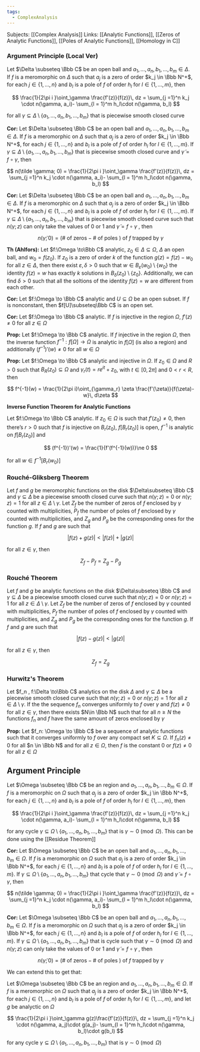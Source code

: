 ```yaml
---
tags:
  - ComplexAnalysis
---
```

Subjects: [[Complex Analysis]]
Links: [[Analytic Functions]], [[Zeros of Analytic Functions]], [[Poles of Analytic Functions]], [[Homology in C]]

### Argument Principle (Local Ver)

Let $\Delta \subseteq \Bbb C$ be an open ball and $a_1, \dots, a_n, b_1, \dots, b_m \in \Delta$. If $f$ is a meromorphic on $\Delta$ such that $a_j$ is a zero of order $k_j \in \Bbb N^+$, for each $j \in \{1, \dots, n\}$ and $b_l$ is a pole of $f$ of order $h_l$ for ${l \in \{1, \dots, m\}}$, then

$$ \frac{1}{2\pi i }\oint_\gamma \frac{f'(z)}{f(z)}\, dz = \sum_{j =1}^n k_j \cdot n(\gamma, a_i)- \sum_{l = 1}^m h_l\cdot n(\gamma, b_l) $$

for all $\gamma \subseteq \Delta \setminus \{a_1, \dots, a_n, b_1, \dots, b_m\}$ that is piecewise smooth closed curve

**********Cor:********** Let $\Delta \subseteq \Bbb C$ be an open ball and $a_1, \dots, a_n, b_1, \dots, b_m \in \Delta$. If $f$ is a meromorphic on $\Delta$ such that $a_j$ is a zero of order $k_j \in \Bbb N^+$, for each $j \in \{1, \dots, n\}$ and $b_l$ is a pole of $f$ of order $h_l$ for ${l \in \{1, \dots, m\}}$. If $\gamma \subseteq \Delta \setminus \{a_1, \dots, a_n, b_1, \dots, b_m\}$ that is piecewise smooth closed curve and ${\tilde \gamma = f\circ \gamma}$, then

$$ n(\tilde \gamma; 0) = \frac{1}{2\pi i }\oint_\gamma \frac{f'(z)}{f(z)}\, dz = \sum_{j =1}^n k_j \cdot n(\gamma, a_i)- \sum_{l = 1}^m h_l\cdot n(\gamma, b_l) $$

**********Cor:********** Let $\Delta \subseteq \Bbb C$ be an open ball and $a_1, \dots, a_n, b_1, \dots, b_m \in \Delta$. If $f$ is a meromorphic on $\Delta$ such that $a_j$ is a zero of order $k_j \in \Bbb N^+$, for each $j \in \{1, \dots, n\}$ and $b_l$ is a pole of $f$ of order $h_l$ for ${l \in \{1, \dots, m\}}$. If $\gamma \subseteq \Delta \setminus \{a_1, \dots, a_n, b_1, \dots, b_m\}$ that is piecewise smooth closed curve such that $n(\gamma; z)$ can only take the values of $0$ or $1$ and $\tilde \gamma = f\circ \gamma$ , then

$$ n(\tilde \gamma;0) = (\#\text{ of zeros} - \# \text{ of poles })\text{ of }f \text{ trapped by }\gamma $$

******Th (Ahlfors):****** Let $f:\Omega \to\Bbb C$ analytic, $z_0 \in \Delta \subseteq \Omega$, $\Delta$ an open ball, and $w_0 = f(z_0)$. If $z_0$ is a zero of order $k$ of the function $g(z) =f(z) -w_0$ for all $z \in \Delta$, then there exist $\varepsilon, \delta >0$ such that $w\in B_\varepsilon(w_0) \setminus \{w_0\}$ the identity $f(z) = w$ has exactly $k$ solutions in $B_\delta(z_0) \setminus\{z_0\}$. Additionally, we can find $\delta>0$ such that all the soltions of the identity $f(z) = w$ are different from each other.

********Cor:******** Let $f:\Omega \to \Bbb C$ analytic and $U \subseteq \Omega$ be an open subset. If $f$ is nonconstant, then $f[U]\subseteq\Bbb C$ is an open set.

********Cor:******** Let $f:\Omega \to \Bbb C$ analytic. If $f$ is injective in the region $\Omega$, $f'(z) \ne 0$ for all $z \in \Omega$

******Prop:****** Let $f:\Omega \to \Bbb C$ analytic. If $f$ injective in the region $\Omega$, then the inverse function ${f^{-1}:f[\Omega] \to \Omega}$ is analytic in $f[\Omega]$ (is also a region) and additionally $(f^{-1})'(w)\ne0$ for all ${w\in \Omega}$

************Prop:************ Let $f:\Omega \to \Bbb C$ analytic and injective in $\Omega$. If $z_0 \in \Omega$ and $R>0$ such that $B_R(z_0) \subseteq \Omega$ and $\gamma_r(t)= re^{it} +z_0$, with $t \in [0, 2\pi]$ and $0<r<R$, then

$$ f^{-1}(w) = \frac{1}{2\pi i}\oint_{\gamma_r} \zeta \frac{f'(\zeta)}{f(\zeta)-w}\, d\zeta $$

**********************************************************************************************Inverse Function Theorem for Analytic Functions**********************************************************************************************

Let $f:\Omega \to \Bbb C$ analytic. If $z_0 \in \Omega$ is such that $f'(z_0) \ne 0$, then there’s $r>0$ such that $f$ is injective on $B_r(z_0)$, $f[B_r(z_0)]$ is open, $f^{-1}$ is analytic on $f[B_r(z_0)]$ and

$$ (f^{-1})'(w) = \frac{1}{f'(f^{-1}(w))}\ne 0 $$

for all $w \in f^{-1}[B_r(w_0)]$

### Rouché-Gliksberg Theorem
Let $f$ and $g$ be meromorphic functions on the disk $\Delta\subseteq \Bbb C$ and $\gamma\subseteq \Delta$ be a piecewise smooth closed curve such that $n(\gamma; z) =0$ or $n(\gamma; z) =1$ for all $z \in \Delta \setminus \gamma$. Let $Z_f$ be the number of zeros of $f$ enclosed by $\gamma$ counted with multiplicities, $P_f$ the number of poles of $f$ enclosed by $\gamma$ counted with multiplicities, and $Z_g$ and $P_g$ be the corresponding ones for the function $g$. If $f$ and $g$ are such that

$$ |f(z) +g(z) | <|f(z)|+|g(z)| $$

for all $z \in \gamma$, then

$$ Z_f -P_f = Z_g-P_g $$

### Rouché Theorem
Let $f$ and $g$ be analytic functions on the disk $\Delta\subseteq \Bbb C$ and $\gamma\subseteq \Delta$ be a piecewise smooth closed curve such that $n(\gamma; z) =0$ or $n(\gamma; z) =1$ for all $z \in \Delta \setminus \gamma$. Let $Z_f$ be the number of zeros of $f$ enclosed by $\gamma$ counted with multiplicities, $P_f$ the number of poles of $f$ enclosed by $\gamma$ counted with multiplicities, and $Z_g$ and $P_g$ be the corresponding ones for the function $g$. If $f$ and $g$ are such that

$$ |f(z) -g(z) | <|g(z)| $$

for all $z \in \gamma$, then

$$ Z_f = Z_g $$
### Hurwitz's Theorem
Let $f_n , f:\Delta \to\Bbb C$ analytics on the disk $\Delta$ and $\gamma\subseteq \Delta$ be a piecewise smooth closed curve such that $n(\gamma; z) =0$ or $n(\gamma; z) =1$ for all $z \in \Delta \setminus \gamma$. If the the sequence $f_n$ converges uniformly to $f$ over $\gamma$ and $f(z) \ne 0$ for all $z \in \gamma$, then there exists $N\in \Bbb N$ such that for all $n \ge N$ the functions $f_n$ and $f$ have the same amount of zeros enclosed by $\gamma$

**Prop:** Let $f_n: \Omega \to \Bbb C$ be a sequence of analytic functions such that it converges uniformly to $f$ over any compact set $K \subseteq \Omega$. If $f_n (z) \ne 0$ for all $n \in \Bbb N$ and for all $z \in \Omega$, then $f$ is the constant $0$ or $f(z) \ne0$ for all $z \in \Omega$

## Argument Principle
Let $\Omega \subseteq \Bbb C$ be an region and $a_1, \dots, a_n, b_1, \dots, b_m \in \Omega$. If $f$ is a meromorphic on $\Omega$ such that $a_j$ is a zero of order $k_j \in \Bbb N^+$, for each $j \in \{1, \dots, n\}$ and $b_l$ is a pole of $f$ of order $h_l$ for ${l \in \{1, \dots, m\}}$, then

$$ \frac{1}{2\pi i }\oint_\gamma \frac{f'(z)}{f(z)}\, dz = \sum_{j =1}^n k_j \cdot n(\gamma, a_i)- \sum_{l = 1}^m h_l\cdot n(\gamma, b_l) $$

for any cycle $\gamma \subseteq \Omega \setminus \{a_1, \dots, a_n, b_1, \dots, b_m\}$ that is $\gamma \sim 0 \pmod \Omega$. This can be done using the [[Residue Theorem]]

**Cor:** Let $\Omega \subseteq \Bbb C$ be an open ball and $a_1, \dots, a_n, b_1, \dots, b_m \in \Omega$. If $f$ is a meromorphic on $\Omega$ such that $a_j$ is a zero of order $k_j \in \Bbb N^+$, for each $j \in \{1, \dots, n\}$ and $b_l$ is a pole of $f$ of order $h_l$ for ${l \in \{1, \dots, m\}}$. If $\gamma \subseteq \Omega \setminus \{a_1, \dots, a_n, b_1, \dots, b_m\}$ that cycle that $\gamma \sim 0 \pmod \Omega$ and ${\tilde \gamma = f\circ \gamma}$, then

$$ n(\tilde \gamma; 0) = \frac{1}{2\pi i }\oint_\gamma \frac{f'(z)}{f(z)}\, dz = \sum_{j =1}^n k_j \cdot n(\gamma, a_i)- \sum_{l = 1}^m h_l\cdot n(\gamma, b_l) $$

**********Cor:********** Let $\Omega \subseteq \Bbb C$ be an open ball and $a_1, \dots, a_n, b_1, \dots, b_m \in \Omega$. If $f$ is a meromorphic on $\Omega$ such that $a_j$ is a zero of order $k_j \in \Bbb N^+$, for each $j \in \{1, \dots, n\}$ and $b_l$ is a pole of $f$ of order $h_l$ for ${l \in \{1, \dots, m\}}$. If $\gamma \subseteq \Omega \setminus \{a_1, \dots, a_n, b_1, \dots, b_m\}$ that is cycle such that $\gamma \sim 0 \pmod \Omega$ and $n(\gamma; z)$ can only take the values of $0$ or $1$ and $\tilde \gamma = f\circ \gamma$ , then

$$ n(\tilde \gamma;0) = (\#\text{ of zeros} - \# \text{ of poles })\text{ of }f \text{ trapped by }\gamma $$

We can extend this to get that:

Let $\Omega \subseteq \Bbb C$ be an region and $a_1, \dots, a_n, b_1, \dots, b_m \in \Omega$. If $f$ is a meromorphic on $\Omega$ such that $a_j$ is a zero of order $k_j \in \Bbb N^+$, for each $j \in \{1, \dots, n\}$ and $b_l$ is a pole of $f$ of order $h_l$ for ${l \in \{1, \dots, m\}}$, and let $g$ be analyctic on $\Omega$

$$ \frac{1}{2\pi i }\oint_\gamma g(z)\frac{f'(z)}{f(z)}\, dz = \sum_{j =1}^n k_j \cdot n(\gamma, a_j)\cdot g(a_j)- \sum_{l = 1}^m h_l\cdot n(\gamma, b_l)\cdot g(b_l) $$

for any cycle $\gamma \subseteq \Omega \setminus \{a_1, \dots, a_n, b_1, \dots, b_m\}$ that is $\gamma \sim 0 \pmod \Omega$